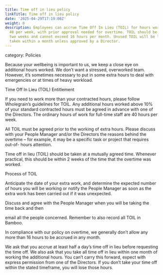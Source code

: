 ```yaml
---
title: Time off in lieu policy
linkTitle: Time off in lieu policy
date: '2025-04-29T17:19:00Z'
weight: 0
description: Employees can accrue Time Off In Lieu (TOIL) for hours worked beyond
  40 per week, with prior approval needed for overtime. TOIL should be taken within
  two weeks and cannot exceed 16 hours per month. Unused TOIL will be lost if not
  taken within a month unless approved by a Director.
---
```



category: Policies

Because your wellbeing is important to us, we keep a close eye on additional hours worked. We don’t want a stressed, overworked team. However, it’s sometimes necessary to put in some extra hours to deal with emergencies or at times of heavy workload.

Time Off In Lieu (TOIL) Entitlement

If you need to work more than your contracted hours, please follow Wholegrain’s guidelines for TOIL. Any additional hours worked above 10% of your standard contracted hours must be agreed in advance with one of the Directors. The ordinary hours of work for full-time staff are 40 hours per week.

All TOIL must be agreed prior to the working of extra hours. Please discuss with your People Manager and/or the Directors the reasons behind the overtime – for example, it may be a specific task or project that requires out-of- hours attention.

Time off in lieu (TOIL) should be taken at a mutually agreed time. Whenever practical, this should be within 2 weeks of the time that the overtime was worked.

Process of TOIL

Anticipate the date of your extra work, and determine the expected number of hours you will be working or notify the People Manager as soon as the extra work has been carried out if it was unexpected.

Discuss and agree with the People Manager when you will be taking the time back and then

email all the people concerned. Remember to also record all TOIL in Bamboo.

In compliance with our policy on overtime, we generally don’t allow any more than 16 hours to be accrued in any month.

We ask that you accrue at least half a day’s time off in lieu before requesting the time off. We also ask that you take all time off in lieu within one month of working the additional hours. You can’t carry this forward, expect with express permission from one of the Directors. If you don’t take your time off within the stated timeframe, you will lose those hours.